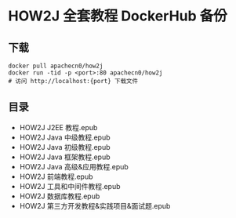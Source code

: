 <!---
title: HOW2J 全套教程 DockerHub 备份
date: 2021-08-28 19:20:57
categories:
  - 计算机
tags:
  - HOW2J
--->

# HOW2J 全套教程 DockerHub 备份

## 下载

```
docker pull apachecn0/how2j
docker run -tid -p <port>:80 apachecn0/how2j
# 访问 http://localhost:{port} 下载文件
```

## 目录

<!--more-->

-   HOW2J J2EE 教程.epub
-   HOW2J Java 中级教程.epub
-   HOW2J Java 初级教程.epub
-   HOW2J Java 框架教程.epub
-   HOW2J Java 高级&应用教程.epub
-   HOW2J 前端教程.epub
-   HOW2J 工具和中间件教程.epub
-   HOW2J 数据库教程.epub
-   HOW2J 第三方开发教程&实践项目&面试题.epub
